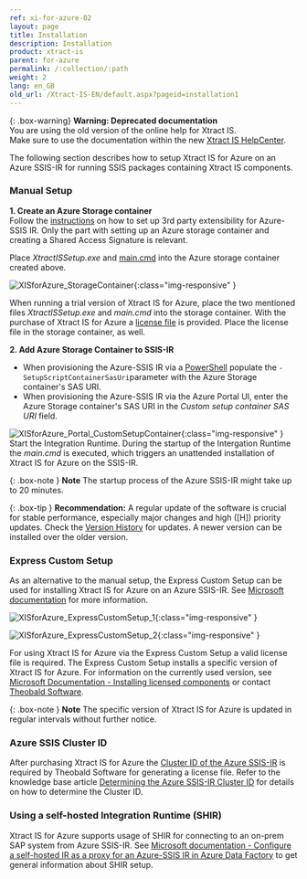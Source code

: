 ```yaml
---
ref: xi-for-azure-02
layout: page
title: Installation
description: Installation
product: xtract-is
parent: for-azure
permalink: /:collection/:path
weight: 2
lang: en_GB
old_url: /Xtract-IS-EN/default.aspx?pageid=installation1
---
```


{: .box-warning}
**Warning: Deprecated documentation** <br>
You are using the old version of the online help for Xtract IS.<br>
Make sure to use the documentation within the new [Xtract IS HelpCenter](https://helpcenter.theobald-software.com/xtract-is/xtract-is-for-azure/introduction/).

The following section describes how to setup Xtract IS for Azure on an Azure SSIS-IR for running SSIS packages containing Xtract IS components.

### Manual Setup
**1. Create an Azure Storage container** <br>
Follow the [instructions](https://docs.microsoft.com/en-us/azure/data-factory/how-to-configure-azure-ssis-ir-custom-setup#standard-custom-setup) on how to set up 3rd party extensibility for Azure-SSIS IR. Only the part with setting up an Azure storage container and creating a Shared Access Signature is relevant.

Place *XtractISSetup.exe* and [main.cmd](https://cdn-files.theobald-software.com/download/XtractIS/main.cmd) into the Azure storage container created above.

![XISforAzure_StorageContainer](/img/content/XISforAzure_StorageContainer.png){:class="img-responsive" }

When running a trial version of Xtract IS for Azure, place the two mentioned files *XtractISSetup.exe* and *main.cmd* into the storage container.
With the purchase of Xtract IS for Azure a [license file](../introduction/installing-the-license) is provided. Place the license file in the storage container, as well.


**2. Add Azure Storage Container to SSIS-IR** <br>
- When provisioning the Azure-SSIS IR via a [PowerShell](https://docs.microsoft.com/de-de/azure/data-factory/tutorial-deploy-ssis-packages-azure-powershell#create-an-azure-ssis-integration-runtime) populate the ```-SetupScriptContainerSasUri```parameter with the Azure Storage container's SAS URI.
- When provisioning the Azure-SSIS IR via the Azure Portal UI, enter the Azure Storage container's SAS URI in the *Custom setup container SAS URI* field. 

![XISforAzure_Portal_CustomSetupContainer](/img/content/XISforAzure_Portal_CustomSetupContainer.png){:class="img-responsive" }
Start the Integration Runtime. During the startup of the Intergation Runtime the *main.cmd* is executed, which triggers an unattended installation of Xtract IS for Azure on the SSIS-IR.

{: .box-note }
**Note** The startup process of the Azure SSIS-IR might take up to 20 minutes.

{: .box-tip }
**Recommendation:** A regular update of the software is crucial for stable performance, especially major changes and high ([H]) priority
updates. Check the [Version History](https://kb.theobald-software.com/version-history/xtract-is-version-history) for updates. A newer version
can be installed over the older version. 

### Express Custom Setup
As an alternative to the manual setup, the Express Custom Setup can be used for installing Xtract IS for Azure on an Azure SSIS-IR. See [Microsoft documentation](https://docs.microsoft.com/en-us/azure/data-factory/how-to-configure-azure-ssis-ir-custom-setup#express-custom-setup) for more information.

![XISforAzure_ExpressCustomSetup_1](/img/content/XISforAzure_ExpressCustomSetup_1.png){:class="img-responsive" }

![XISforAzure_ExpressCustomSetup_2](/img/content/XISforAzure_ExpressCustomSetup_2.png){:class="img-responsive" }

For using Xtract IS for Azure via the Express Custom Setup a valid license file is required.
The Express Custom Setup installs a specific version of Xtract IS for Azure. For information on the currently used version, see [Microsoft Documentation - Installing licensed components](https://docs.microsoft.com/en-us/azure/data-factory/how-to-configure-azure-ssis-ir-custom-setup#installing-licensed-components) or contact [Theobald Software](mailto:info@theobald-software.com).

{: .box-note }
**Note** The specific version of Xtract IS for Azure is updated in regular intervals without further notice.


### Azure SSIS Cluster ID
After purchasing Xtract IS for Azure the [Cluster ID of the Azure SSIS-IR](https://docs.microsoft.com/en-us/azure/data-factory/how-to-develop-azure-ssis-ir-licensed-components) is required by Theobald Software for generating a license file. Refer to the knowledge base article [Determining the Azure SSIS-IR Cluster ID](https://kb.theobald-software.com/xtract-is/determining-the-azure-cluster-ID) for details on how to determine the Cluster ID.

### Using a self-hosted Integration Runtime (SHIR)

Xtract IS for Azure supports usage of SHIR for connecting to an on-prem SAP system from Azure SSIS-IR. See [Microsoft documentation - Configure a self-hosted IR as a proxy for an Azure-SSIS IR in Azure Data Factory](https://docs.microsoft.com/en-us/azure/data-factory/self-hosted-integration-runtime-proxy-ssis) to get general information about SHIR setup. 

